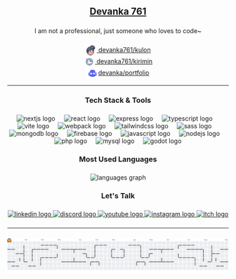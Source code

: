 <h2 align="center"><a href="https://devanka.id" target="_blank">Devanka 761</a></h2>

###

<p align="center">I am not a professional, just someone who loves to code~</p>

###

<div align="center">
  <a href="https://kulon.devanka.id" target="_blank"><img alt="Kulon Small Icon" align="center" height="26px" src="./static/icons/kulon-72x72.png" /> devanka761/kulon</a>
</div>

<div align="center">
  <a href="https://kirimin.devanka.id" target="_blank"><img alt="Kirimin Small Icon" align="center" height="26px" src="./static/icons/kirimin-72x72.png"> devanka761/kirimin</a>
</div>

<div align="center">
  <a href="https://devanka.id" target="_blank"><img alt="Devanka Icon" align="center" height="26px" src="./static/icons/chokedraven-192x192.png">devanka/portfolio</a>
</div>

---

###

<h3 align="center">Tech Stack & Tools</h3>

###

<div align="center">
  <img src="https://skillicons.dev/icons?i=nextjs" height="26" alt="nextjs logo"  />
  <img width="12" />
  <img src="https://skillicons.dev/icons?i=react" height="26" alt="react logo"  />
  <img width="12" />
  <img src="https://skillicons.dev/icons?i=express" height="26" alt="express logo"  />
  <img width="12" />
  <img src="https://skillicons.dev/icons?i=ts" height="26" alt="typescript logo"  />
  <img width="12" />
  <img src="https://skillicons.dev/icons?i=vite" height="26" alt="vite logo"  />
  <img width="12" />
  <img src="https://skillicons.dev/icons?i=webpack" height="26" alt="webpack logo"  />
  <img width="12" />
  <img src="https://skillicons.dev/icons?i=tailwind" height="26" alt="tailwindcss logo"  />
  <img width="12" />
  <img src="https://skillicons.dev/icons?i=sass" height="26" alt="sass logo"  />
  <img width="12" />
  <img src="https://skillicons.dev/icons?i=mongodb" height="26" alt="mongodb logo"  />
  <img width="12" />
  <img src="https://skillicons.dev/icons?i=firebase" height="26" alt="firebase logo"  />
  <img width="12" />
  <img src="https://skillicons.dev/icons?i=js" height="26" alt="javascript logo"  />
  <img width="12" />
  <img src="https://skillicons.dev/icons?i=nodejs" height="26" alt="nodejs logo"  />
  <img width="12" />
  <img src="https://skillicons.dev/icons?i=php" height="26" alt="php logo"  />
  <img width="12" />
  <img src="https://skillicons.dev/icons?i=mysql" height="26" alt="mysql logo"  />
  <img width="12" />
  <img src="https://skillicons.dev/icons?i=godot" height="26" alt="godot logo"  />
</div>

###

<h3 align="center">Most Used Languages</h3>

###

<div align="center">
  <img src="https://github-readme-stats.vercel.app/api/top-langs?username=devanka761&locale=en&hide_title=true&layout=compact&card_width=320&langs_count=5&theme=nord&hide_border=true&order=2" height="150" alt="languages graph"  />
</div>

###

<h3 align="center">Let's Talk</h3>

###

<div align="center">
  <a href="https://linkedin.com/in/dvnkz" target="_blank">
    <img src="https://img.shields.io/static/v1?message=LinkedIn&logo=linkedin&label=&color=0077B5&logoColor=white&labelColor=&style=for-the-badge" height="24" alt="linkedin logo"  />
  </a>
  <a href="https://discord.gg/FNR524AjMt" target="_blank">
    <img src="https://img.shields.io/static/v1?message=Discord&logo=discord&label=&color=7289DA&logoColor=white&labelColor=&style=for-the-badge" height="24" alt="discord logo"  />
  </a>
  <a href="https://youtube.com/@devanka761" target="_blank">
    <img src="https://img.shields.io/static/v1?message=Youtube&logo=youtube&label=&color=FF0000&logoColor=white&labelColor=&style=for-the-badge" height="24" alt="youtube logo"  />
  </a>
  <a href="https://instagram.com/dvnkz_" target="_blank">
    <img src="https://img.shields.io/static/v1?message=Instagram&logo=instagram&label=&color=E4405F&logoColor=white&labelColor=&style=for-the-badge" height="24" alt="instagram logo"  />
  </a>
  <a href="https://devanka761.itch.io/" target="_blank">
    <img src="https://img.shields.io/static/v1?message=itch.io&logo=itch&label=&color=000000&logoColor=white&labelColor=&style=for-the-badge" height="24" alt="itch logo"  />
  </a>
</div>

###

---

###

<picture>
  <source media="(prefers-color-scheme: dark)" srcset="https://raw.githubusercontent.com/devanka761/devanka761/output/pacman-contribution-graph-dark.svg">
  <source media="(prefers-color-scheme: light)" srcset="https://raw.githubusercontent.com/devanka761/devanka761/output/pacman-contribution-graph.svg">
  <img alt="pacman contribution graph" src="https://raw.githubusercontent.com/devanka761/devanka761/output/pacman-contribution-graph.svg">
</picture>

###
